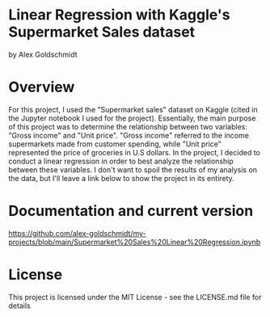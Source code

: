 # Linear Regression with Kaggle's Supermarket Sales dataset
by Alex Goldschmidt

# Overview

For this project, I used the "Supermarket sales" dataset on Kaggle (cited in the Jupyter notebook I used for the project). Essentially, the main purpose of this project was to determine the relationship between two variables: "Gross income" and "Unit price". "Gross income" referred to the income supermarkets made from customer spending, while "Unit price" represented the price of groceries in U.S dollars. In the project, I decided to conduct a linear regression in order to best analyze the relationship between these variables. I don't want to spoil the results of my analysis on the data, but I'll leave a link below to show the project in its entirety.
# Documentation and current version

https://github.com/alex-goldschmidt/my-projects/blob/main/Supermarket%20Sales%20Linear%20Regression.ipynb

# License
This project is licensed under the MIT License - see the LICENSE.md file for details
